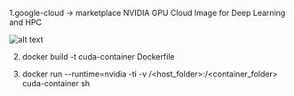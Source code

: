 1.google-cloud -> marketplace
NVIDIA GPU Cloud Image for Deep Learning and HPC

![alt text](https://github.com/luddite478/cpp-cuda-opencv-ffmpeg-tests/edit/master/nvidia-smi.png)

2. docker build -t cuda-container Dockerfile

3. docker run --runtime=nvidia -ti -v /<host_folder>:/<container_folder> cuda-container sh
